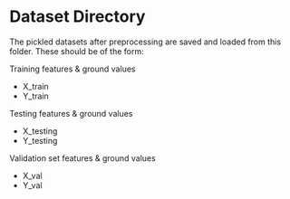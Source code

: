 # Dataset Directory

The pickled datasets after preprocessing are saved and loaded from this folder. These should be of the form:

Training features & ground values
* X_train
* Y_train

Testing features & ground values
* X_testing
* Y_testing

Validation set features & ground values
* X_val
* Y_val